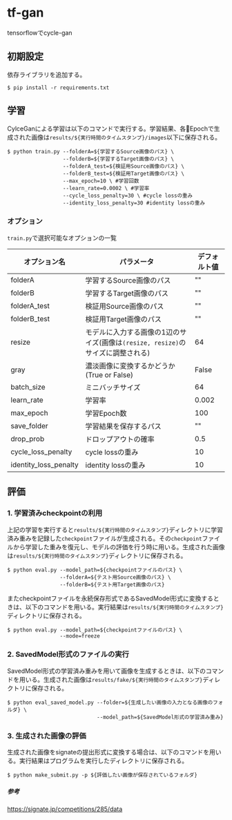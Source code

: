 # tf-gan
tensorflowでcycle-gan

## 初期設定
依存ライブラリを追加する。

```
$ pip install -r requirements.txt
```

## 学習
CylceGanによる学習は以下のコマンドで実行する。学習結果、各Epochで生成された画像は`results/${実行時間のタイムスタンプ}/images`以下に保存される。

```
$ python train.py --folderA=${学習するSource画像のパス} \
                  --folderB=${学習するTarget画像のパス} \
                  --folderA_test=${検証用Source画像のパス} \
                  --folderB_test=${検証用Target画像のパス} \
                  --max_epoch=10 \ #学習回数
                  --learn_rate=0.0002 \ #学習率
                  --cycle_loss_penalty=30 \ #cycle lossの重み
                  --identity_loss_penalty=30 #identity lossの重み
```

### オプション
`train.py`で選択可能なオプションの一覧

| オプション名 | パラメータ | デフォルト値 | 
| - | - | - |
| folderA | 学習するSource画像のパス | "" | 
| folderB | 学習するTarget画像のパス | "" | 
| folderA_test | 検証用Source画像のパス | "" |
| folderB_test | 検証用Target画像のパス | "" |
| resize | モデルに入力する画像の1辺のサイズ(画像は`(resize, resize)`のサイズに調整される) | 64 |
| gray | 濃淡画像に変換するかどうか(True or False)| False |
| batch_size | ミニバッチサイズ | 64 | 
| learn_rate | 学習率 | 0.002 | 
| max_epoch | 学習Epoch数 | 100 | 
| save_folder | 学習結果を保存するパス | "" |
| drop_prob | ドロップアウトの確率 | 0.5 |
| cycle_loss_penalty | cycle lossの重み | 10 |
| identity_loss_penalty | identity lossの重み | 10 |


## 評価
### 1. 学習済みcheckpointの利用
上記の学習を実行すると`results/${実行時間のタイムスタンプ}`ディレクトリに学習済み重みを記録した`checkpoint`ファイルが生成される。その`checkpoint`ファイルから学習した重みを復元し、モデルの評価を行う時に用いる。生成された画像は`results/${実行時間のタイムスタンプ}`ディレクトリに保存される。

```
$ python eval.py --model_path=${checkpointファイルのパス} \
                 --folderA=${テスト用Source画像のパス} \
                 --folderB=${テスト用Target画像のパス}
```

またcheckpointファイルを永続保存形式であるSavedModel形式に変換するときは、以下のコマンドを用いる。実行結果は`results/${実行時間のタイムスタンプ}`ディレクトリに保存される。

```
$ python eval.py --model_path=${checkpointファイルのパス} \
                 --mode=freeze
```

### 2. SavedModel形式のファイルの実行
SavedModel形式の学習済み重みを用いて画像を生成するときは、以下のコマンドを用いる。生成された画像は`results/fake/${実行時間のタイムスタンプ}`ディレクトリに保存される。

```
$ python eval_saved_model.py --folder=${生成したい画像の入力となる画像のフォルダ} \
                             --model_path=${SavedModel形式の学習済み重み}
```

### 3. 生成された画像の評価
生成された画像をsignateの提出形式に変換する場合は、以下のコマンドを用いる。実行結果はプログラムを実行したディレクトリに保存される。

```
$ python make_submit.py -p ${評価したい画像が保存されているフォルダ}
```

##### 参考
https://signate.jp/competitions/285/data

